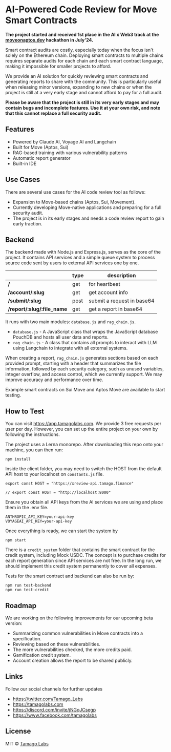 # AI-Powered Code Review for Move Smart Contracts

**The project started and received 1st place in the AI x Web3 track at the [ moveonaptos.dev](https://moveonaptos.dev/) hackathon in July'24.**

Smart contract audits are costly, especially today when the focus isn't solely on the Ethereum chain. Deploying smart contracts to multiple chains requires separate audits for each chain and each smart contract language, making it impossible for smaller projects to afford.

We provide an AI solution for quickly reviewing smart contracts and generating reports to share with the community. This is particularly useful when releasing minor versions, expanding to new chains or when the project is still at a very early stage and cannot afford to pay for a full audit.

**Please be aware that the project is still in its very early stages and may contain bugs and incomplete features. Use it at your own risk, and note that this cannot replace a full security audit.**

## Features

* Powered by Claude AI, Voyage AI and Langchain
* Built for Move (Aptos, Sui)
* RAG-based training with various vulnerability patterns
* Automatic report generator
* Built-in IDE

## Use Cases

There are several use cases for the AI code review tool as follows:

* Expansion to Move-based chains (Aptos, Sui, Movement).
* Currently developing Move-native applications and preparing for a full security audit.
* The project is in its early stages and needs a code review report to gain early traction.

## Backend

The backend made with Node.js and Express.js, serves as the core of the project. It contains API services and a simple queue system to process source code sent by users to external API services one by one. 

|   |type|description|
|---|--- |---                      |
|**/**|get|for heartbeat|
|**/account/:slug**|get|get account info|
|**/submit/:slug**|post|submit a request in base64|
|**/report/:slug/:file_name**|get|get a report in base64|

It runs with two main modules: `database.js` and `rag_chain.js`.

- `database.js` - A JavaScript class that wraps the JavaScript database PouchDB and hosts all user data and reports.
- `rag_chain.js` - A class that contains all prompts to interact with LLM using Langchain to integrate with all external systems.

When creating a report, `rag_chain.js` generates sections based on each provided prompt, starting with a header that summarizes the file information, followed by each security category, such as unused variables, integer overflow, and access control, which we currently support. We may improve accuracy and performance over time.

Example smart contracts on Sui Move and Aptos Move are available to start testing.

## How to Test

You can visit https://app.tamagolabs.com. We provide 3 free requests per user per day. However, you can set up the entire project on your own by following the instructions.

The project uses a Lerna monorepo. After downloading this repo onto your machine, you can then run:

```
npm install
```

Inside the client folder, you may need to switch the HOST from the default API host to your localhost on `constants.js` file.

```
export const HOST = "https://xreview-api.tamago.finance"

// export const HOST = "http://localhost:8000"
```
  
Ensure you obtain all API keys from the AI services we are using and place them in the .env file.

```
ANTHROPIC_API_KEY=your-api-key
VOYAGEAI_API_KEY=your-api-key 
```

Once everything is ready, we can start the system by

```
npm start
```

There is a `credit_system` folder that contains the smart contract for the credit system, including Mock USDC. The concept is to purchase credits for each report generation since API services are not free. In the long run, we should implement this credit system permanently to cover all expenses.

Tests for the smart contract and backend can also be run by:

```
npm run test-backend
npm run test-credit
```

## Roadmap

We are working on the following improvements for our upcoming beta version:
- Summarizing common vulnerabilities in Move contracts into a specification.
- Reviewing based on these vulnerabilities.
- The more vulnerabilities checked, the more credits paid.
- Gamification credit system.
- Account creation allows the report to be shared publicly.

## Links

Follow our social channels for further updates

- https://twitter.com/Tamago_Labs
- https://tamagolabs.com
- https://discord.com/invite/jNGqJCsegp
- https://www.facebook.com/tamagolabs

## License

MIT © [Tamago Labs](https://github.com/tamago-labs)

